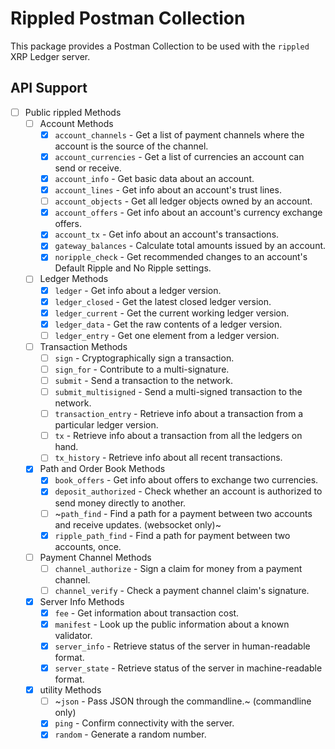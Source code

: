 # Rippled Postman Collection

This package provides a Postman Collection to be used with the `rippled` XRP Ledger server.

## API Support

- [ ] Public rippled Methods
  - [ ] Account Methods
    - [x] `account_channels` - Get a list of payment channels where the account is the source of the channel.
    - [x] `account_currencies` - Get a list of currencies an account can send or receive.
    - [x] `account_info` - Get basic data about an account.
    - [x] `account_lines` - Get info about an account's trust lines.
    - [ ] `account_objects` - Get all ledger objects owned by an account.
    - [x] `account_offers` - Get info about an account's currency exchange offers.
    - [x] `account_tx` - Get info about an account's transactions.
    - [x] `gateway_balances` - Calculate total amounts issued by an account.
    - [x] `noripple_check` - Get recommended changes to an account's Default Ripple and No Ripple settings.
  - [ ] Ledger Methods
    - [x] `ledger` - Get info about a ledger version.
    - [x] `ledger_closed` - Get the latest closed ledger version.
    - [x] `ledger_current` - Get the current working ledger version.
    - [x] `ledger_data` - Get the raw contents of a ledger version.
    - [ ] `ledger_entry` - Get one element from a ledger version.
  - [ ] Transaction Methods
    - [ ] `sign` - Cryptographically sign a transaction.
    - [ ] `sign_for` - Contribute to a multi-signature.
    - [ ] `submit` - Send a transaction to the network.
    - [ ] `submit_multisigned` - Send a multi-signed transaction to the network.
    - [ ] `transaction_entry` - Retrieve info about a transaction from a particular ledger version.
    - [ ] `tx` - Retrieve info about a transaction from all the ledgers on hand.
    - [ ] `tx_history` - Retrieve info about all recent transactions.
  - [x] Path and Order Book Methods
    - [x] `book_offers` - Get info about offers to exchange two currencies.
    - [x] `deposit_authorized` - Check whether an account is authorized to send money directly to another.
    - [ ] ~`path_find` - Find a path for a payment between two accounts and receive updates. (websocket only)~
    - [x] `ripple_path_find` - Find a path for payment between two accounts, once.
  - [ ] Payment Channel Methods
    - [ ] `channel_authorize` - Sign a claim for money from a payment channel.
    - [ ] `channel_verify` - Check a payment channel claim's signature.
  - [x] Server Info Methods
    - [x] `fee` - Get information about transaction cost.
    - [x] `manifest` - Look up the public information about a known validator.
    - [x] `server_info` - Retrieve status of the server in human-readable format.
    - [x] `server_state` - Retrieve status of the server in machine-readable format.
  - [x] utility Methods
    - [ ] ~`json` - Pass JSON through the commandline.~ (commandline only)
	- [x] `ping` - Confirm connectivity with the server.
    - [x] `random` - Generate a random number.